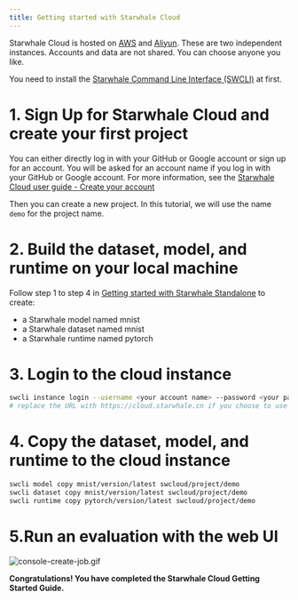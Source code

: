 ```yaml
---
title: Getting started with Starwhale Cloud
---
```


Starwhale Cloud is hosted on [AWS](https://cloud.starwhale.ai) and [Aliyun](https://cloud.starwhale.cn). These are two independent instances. Accounts and data are not shared. You can choose anyone you like.

You need to install the [Starwhale Command Line Interface (SWCLI)](../swcli) at first.

# 1. Sign Up for Starwhale Cloud and create your first project

You can either directly log in with your GitHub or Google account or sign up for an account. You will be asked for an account name if you log in with your GitHub or Google account. For more information, see the [Starwhale Cloud user guide - Create your account](../starwhale-cloud/index)

Then you can create a new project. In this tutorial, we will use the name `demo` for the project name.

# 2. Build the dataset, model, and runtime on your local machine

Follow step 1 to step 4 in [Getting started with Starwhale Standalone](standalone) to create:

- a Starwhale model named mnist
- a Starwhale dataset named mnist
- a Starwhale runtime named pytorch

# 3. Login to the cloud instance

```bash
swcli instance login --username <your account name> --password <your password> --alias swcloud https://cloud.starwhale.ai
# replace the URL with https://cloud.starwhale.cn if you choose to use Starwhale Cloud CN
```

# 4. Copy the dataset, model, and runtime to the cloud instance

```bash
swcli model copy mnist/version/latest swcloud/project/demo
swcli dataset copy mnist/version/latest swcloud/project/demo
swcli runtime copy pytorch/version/latest swcloud/project/demo
```

# 5.Run an evaluation with the web UI

![console-create-job.gif](../img/console-create-job.gif)

**Congratulations! You have completed the Starwhale Cloud Getting Started Guide.**
